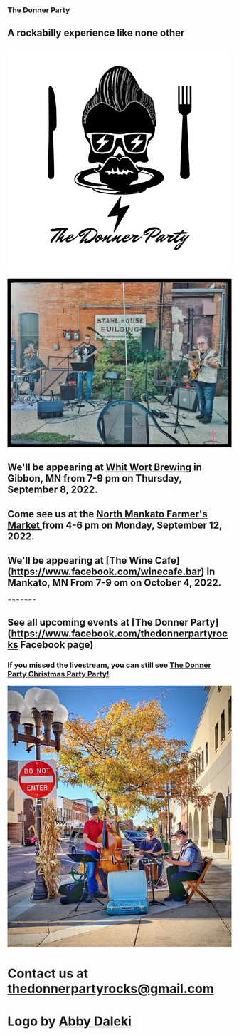 ### The Donner Party
## A rockabilly experience like none other
![Donner Party](abbydonnerlogo.png)

![WineCafe](winecafe.jpg)

## We'll be appearing at [Whit Wort Brewing](https://www.whitwortbrewing.com/) in Gibbon, MN from 7-9 pm on Thursday, September 8, 2022.

## Come see us at the [North Mankato Farmer's Market ](hhttps://www.northmankato.com/farmers-market) from 4-6 pm on Monday, September 12, 2022.

## We'll be appearing at [The Wine Cafe] (https://www.facebook.com/winecafe.bar) in Mankato, MN From 7-9 om on October 4, 2022.

=======
## See all upcoming events at [The Donner Party](https://www.facebook.com/thedonnerpartyrocks Facebook page)

### If you missed the livestream, you can still see [The Donner Party Christmas Party Party!](https://www.youtube.com/watch?v=iRwR2ySIA-g&t=1s)

![Busking in New Ulm, MN](Newulm.jpeg)
# Contact us at <thedonnerpartyrocks@gmail.com>
# Logo by [Abby Daleki](www.abbydaleki.com>)
<!--
## Welcome to GitHub Pages

You can use the [editor on GitHub](https://github.com/thedonnerpartyrocks/thedonnerpartyrocks.github.io/edit/master/README.md) to maintain and preview the content for your website in Markdown files.

Whenever you commit to this repository, GitHub Pages will run [Jekyll](https://jekyllrb.com/) to rebuild the pages in your site, from the content in your Markdown files.

### Markdown

Markdown is a lightweight and easy-to-use syntax for styling your writing. It includes conventions for

```markdown
Syntax highlighted code block

# Header 1
## Header 2
### Header 3

- Bulleted
- List

1. Numbered
2. List

**Bold** and _Italic_ and `Code` text

[Link](url) and ![Image](src)
```

For more details see [GitHub Flavored Markdown](https://guides.github.com/features/mastering-markdown/).

### Jekyll Themes

Your Pages site will use the layout and styles from the Jekyll theme you have selected in your [repository settings](https://github.com/thedonnerpartyrocks/thedonnerpartyrocks.github.io/settings). The name of this theme is saved in the Jekyll `_config.yml` configuration file.

### Support or Contact

Having trouble with Pages? Check out our [documentation](https://help.github.com/categories/github-pages-basics/) or [contact support](https://github.com/contact) and we’ll help you sort it out.

-->

